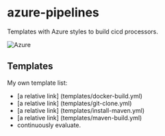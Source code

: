 # azure-pipelines

Templates with Azure styles to build cicd processors.

![Azure](https://img.shields.io/badge/azure-%230072C6.svg?style=for-the-badge&logo=microsoftazure&logoColor=white)

## Templates

My own template list:

- [a relative link] (templates/docker-build.yml)
- [a relative link] (templates/git-clone.yml)
- [a relative link] (templates/install-maven.yml)
- [a relative link] (templates/maven-build.yml)
- continuously evaluate.
